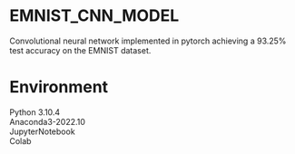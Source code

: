 # EMNIST_CNN_MODEL
Convolutional neural network implemented in pytorch achieving a 93.25% test accuracy on the EMNIST dataset.


# Environment
Python 3.10.4 <br>
Anaconda3-2022.10 <br>
JupyterNotebook <br>
Colab
